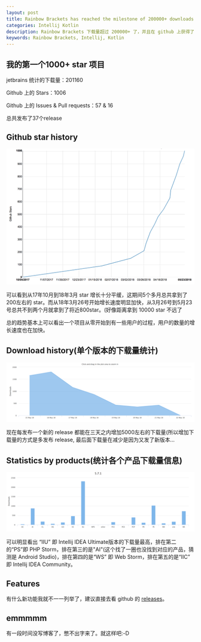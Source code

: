 ```yaml
---
layout: post
title: Rainbow Brackets has reached the milestone of 200000+ downloads and 1000+ stars
categories: Intellij Kotlin
description: Rainbow Brackets 下载量超过 200000+ 了，并且在 github 上获得了 1000+ stars
keywords: Rainbow Brackets, Intellij, Kotlin
---
```


## 我的第一个1000+ star 项目

jetbrains 统计的下载量：201160

Github 上的 Stars：1006

Github 上的 Issues & Pull requests：57 & 16

总共发布了37个release

## Github star history

![](/assets/images/star-history.png)

可以看到从17年10月到18年3月 star 增长十分平缓，这期间5个多月总共拿到了200左右的 star。而从18年3月26号开始增长速度明显加快，从3月26号到5月23号总共不到两个月就拿到了将近800star。(好像距离拿到 10000 star 不远了

总的趋势基本上可以看出一个项目从零开始到有一些用户的过程，用户的数量的增长速度也在加快。

## Download history(单个版本的下载量统计)

![](/assets/images/download-history.png)

现在每发布一个新的 release 都能在三天之内增加5000左右的下载量(所以增加下载量的方式是多发布 release, 最后面下载量在减少是因为又发了新版本...

## Statistics by products(统计各个产品下载量信息)

![](/assets/images/download-by-products.png)

可以明显看出 “IIU” 即 Intellij IDEA Ultimate版本的下载量最高，排在第二的“PS”即 PHP Storm，排在第三的是"AI"(这个找了一圈也没找到对应的产品，猜测是 Android Studio)，排在第四的是“WS” 即 Web Storm，排在第五的是“IIC” 即 Intellij IDEA Community。

## Features

有什么新功能我就不一一列举了，建议直接去看 github 的 [releases](https://github.com/izhangzhihao/intellij-rainbow-brackets/releases)。

## emmmmm

有一段时间没写博客了，憋不出字来了。就这样吧:-D